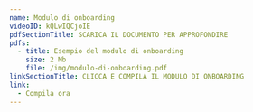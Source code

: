 ```yaml
---
name: Modulo di onboarding
videoID: kQLwIQCjoIE
pdfSectionTitle: SCARICA IL DOCUMENTO PER APPROFONDIRE
pdfs:
  - title: Esempio del modulo di onboarding
    size: 2 Mb
    file: /img/modulo-di-onboarding.pdf
linkSectionTitle: CLICCA E COMPILA IL MODULO DI ONBOARDING
link:
  - Compila ora
---
```

